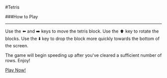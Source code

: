 #Tetris

###How to Play

---

Use the :arrow_left: and :arrow_right: keys to move the tetris block. Use the :arrow_up: key to rotate the blocks. Use the :arrow_down: key to drop the block more quickly towards the bottom of the screen.

The game will begin speeding up after you've cleared a sufficient number of rows. Enjoy!

[Play Now!](http://pashdevore.github.io/tetris)
